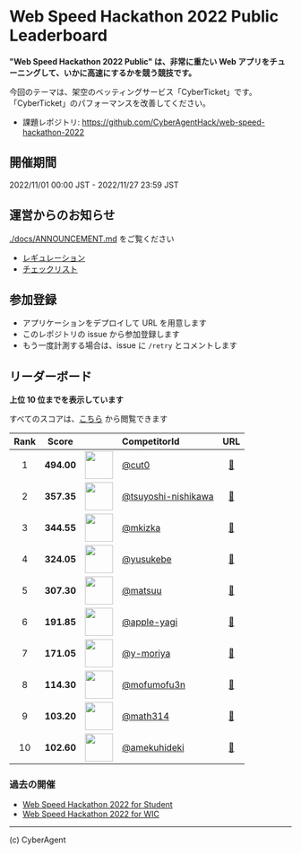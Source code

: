 # Web Speed Hackathon 2022 Public Leaderboard

**"Web Speed Hackathon 2022 Public" は、非常に重たい Web アプリをチューニングして、いかに高速にするかを競う競技です。**

今回のテーマは、架空のベッティングサービス「CyberTicket」です。
「CyberTicket」のパフォーマンスを改善してください。

- 課題レポジトリ: https://github.com/CyberAgentHack/web-speed-hackathon-2022

## 開催期間

2022/11/01 00:00 JST - 2022/11/27 23:59 JST

## 運営からのお知らせ

[./docs/ANNOUNCEMENT.md](./docs/ANNOUNCEMENT.md) をご覧ください

- [レギュレーション](./docs/REGULATION.md)
- [チェックリスト](./docs/CHECKLIST.md)

## 参加登録

- アプリケーションをデプロイして URL を用意します
- このレポジトリの issue から参加登録します
- もう一度計測する場合は、issue に `/retry` とコメントします

## リーダーボード

**上位 10 位までを表示しています**

すべてのスコアは、[こちら](./score.csv) から閲覧できます

<!-- leaderboard:start -->

|Rank|Score||CompetitorId|URL|
|:--:|:--:|:--:|:--|:--:|
|1|**494.00**|<img alt="" width="50" height="50" src="https://github.com/cut0.png?size=100"/>|[@cut0](https://github.com/cut0)|[:link:](https://web-speed-hackathon-official.herokuapp.com/)|
|2|**357.35**|<img alt="" width="50" height="50" src="https://github.com/tsuyoshi-nishikawa.png?size=100"/>|[@tsuyoshi-nishikawa](https://github.com/tsuyoshi-nishikawa)|[:link:](https://wsh-tsuyoshi-nishikawa.herokuapp.com/)|
|3|**344.55**|<img alt="" width="50" height="50" src="https://github.com/mkizka.png?size=100"/>|[@mkizka](https://github.com/mkizka)|[:link:](https://web-speed-hackathon-2022.paas.mkizka.dev/)|
|4|**324.05**|<img alt="" width="50" height="50" src="https://github.com/yusukebe.png?size=100"/>|[@yusukebe](https://github.com/yusukebe)|[:link:](https://wsh-yusukebe.herokuapp.com/)|
|5|**307.30**|<img alt="" width="50" height="50" src="https://github.com/matsuu.png?size=100"/>|[@matsuu](https://github.com/matsuu)|[:link:](https://web-speed-hackathon-2022matsuu.herokuapp.com/)|
|6|**191.85**|<img alt="" width="50" height="50" src="https://github.com/apple-yagi.png?size=100"/>|[@apple-yagi](https://github.com/apple-yagi)|[:link:](https://apple-yagi-wsh-2022.herokuapp.com/)|
|7|**171.05**|<img alt="" width="50" height="50" src="https://github.com/y-moriya.png?size=100"/>|[@y-moriya](https://github.com/y-moriya)|[:link:](https://webs-hack.herokuapp.com/)|
|8|**114.30**|<img alt="" width="50" height="50" src="https://github.com/mofumofu3n.png?size=100"/>|[@mofumofu3n](https://github.com/mofumofu3n)|[:link:](https://cyber-ticket.herokuapp.com/)|
|9|**103.20**|<img alt="" width="50" height="50" src="https://github.com/math314.png?size=100"/>|[@math314](https://github.com/math314)|[:link:](https://enigmatic-hamlet-96337.herokuapp.com/)|
|10|**102.60**|<img alt="" width="50" height="50" src="https://github.com/amekuhideki.png?size=100"/>|[@amekuhideki](https://github.com/amekuhideki)|[:link:](https://web-speed-hackathon2022.herokuapp.com/)|

<!-- leaderboard:end -->

### 過去の開催

- [Web Speed Hackathon 2022 for Student](./archived/2022-03-06/)
- [Web Speed Hackathon 2022 for WIC](./archived/2022-08-05/)

---

(c) CyberAgent
